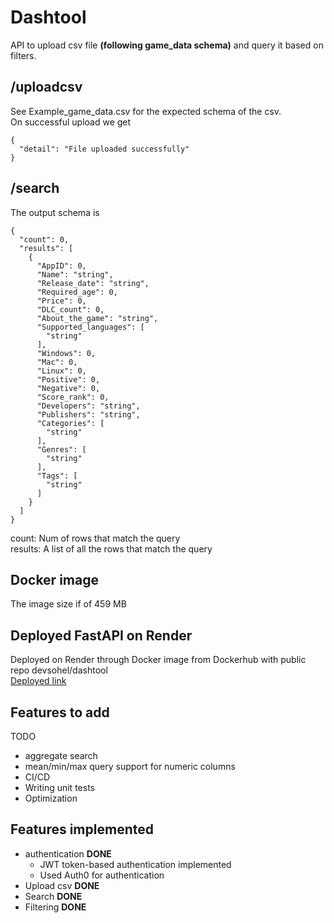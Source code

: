 # Dashtool
API to upload csv file **(following game_data schema)** and query it based on filters.

## /uploadcsv
See Example_game_data.csv for the expected schema of the csv.\
On successful upload we get
```
{
  "detail": "File uploaded successfully"
}
```
## /search
The output schema is 
```
{
  "count": 0,
  "results": [
    {
      "AppID": 0,
      "Name": "string",
      "Release_date": "string",
      "Required_age": 0,
      "Price": 0,
      "DLC_count": 0,
      "About_the_game": "string",
      "Supported_languages": [
        "string"
      ],
      "Windows": 0,
      "Mac": 0,
      "Linux": 0,
      "Positive": 0,
      "Negative": 0,
      "Score_rank": 0,
      "Developers": "string",
      "Publishers": "string",
      "Categories": [
        "string"
      ],
      "Genres": [
        "string"
      ],
      "Tags": [
        "string"
      ]
    }
  ]
}
```
count: Num of rows that match the query\
results: A list of all the rows that match the query

## Docker image 
The image size if of 459 MB

## Deployed FastAPI on Render
Deployed on Render through Docker image from Dockerhub with public repo devsohel/dashtool\
[Deployed link](https://dashtool.onrender.com/docs)


## Features to add
TODO
- aggregate search
- mean/min/max query support for numeric columns
- CI/CD
- Writing unit tests
- Optimization

## Features implemented
- authentication **DONE**
  - JWT token-based authentication implemented
  - Used Auth0 for authentication
- Upload csv **DONE**
- Search **DONE**
- Filtering **DONE**

